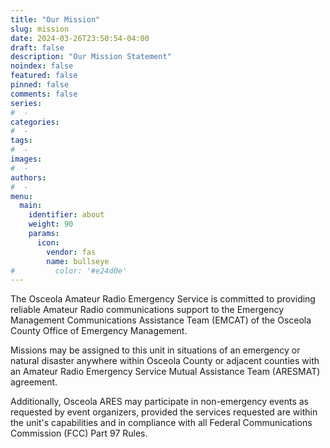 ```yaml
---
title: "Our Mission"
slug: mission
date: 2024-03-26T23:50:54-04:00
draft: false
description: "Our Mission Statement"
noindex: false
featured: false
pinned: false
comments: false
series:
#  - 
categories:
#  - 
tags:
#  - 
images:
#  - 
authors:
#  -
menu:
  main:
    identifier: about
    weight: 90
    params:
      icon:
        vendor: fas
        name: bullseye
#         color: '#e24d0e'
---
```


The Osceola Amateur Radio Emergency Service is committed to providing reliable Amateur Radio communications support to the Emergency Management Communications Assistance Team (EMCAT) of the Osceola County Office of Emergency Management.

Missions may be assigned to this unit in situations of an emergency or natural disaster anywhere within Osceola County or adjacent counties with an Amateur Radio Emergency Service Mutual Assistance Team (ARESMAT) agreement.

Additionally, Osceola ARES may participate in non-emergency events as requested by event organizers, provided the services requested are within the unit's capabilities and in compliance with all Federal Communications Commission (FCC) Part 97 Rules.
